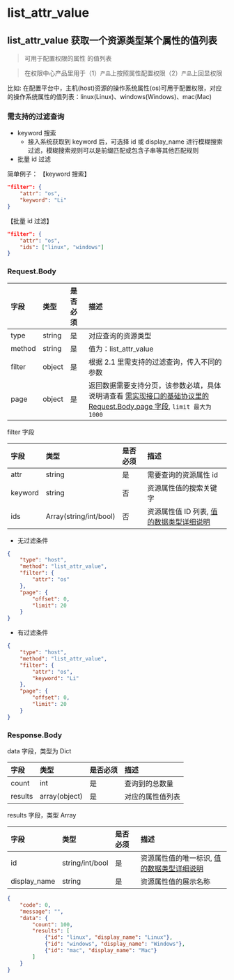 # list_attr_value

## list_attr_value 获取一个资源类型某个属性的值列表

> 可用于配置权限的属性 的值列表

> 在权限中心产品里用于（1）`产品`上按照属性配置权限（2）`产品`上回显权限

比如: 在配置平台中，主机(host)资源的操作系统属性(os)可用于配置权限，对应的操作系统属性的值列表：linux(Linux)、windows(Windows)、mac(Mac)

### 需支持的过滤查询
* keyword 搜索
    - 接入系统获取到 keyword 后，可选择 id 或 display_name 进行模糊搜索过滤，模糊搜索规则可以是前缀匹配或包含子串等其他匹配规则
* 批量 id 过滤


简单例子：
【keyword 搜索】

```json
"filter": {
    "attr": "os",
    "keyword": "Li" 
}
```

【批量 id 过滤】

```json
"filter": {
    "attr": "os",
    "ids": ["linux", "windows"]
}
```

### Request.Body

| 字段 |  类型 |是否必须  | 描述  |
|:---|:---|:---|:---|
| type | string | 是 | 对应查询的资源类型 |
| method |string | 是 | 值为：list_attr_value |
| filter | object | 是 | 根据 2.1 里需支持的过滤查询，传入不同的参数 |
| page | object | 是 | 返回数据需要支持分页，该参数必填，具体说明请查看 [需实现接口的基础协议里的 Request.Body.page 字段](./01-API.md), `limit 最大为1000`|

filter 字段

| 字段 |  类型 |是否必须  | 描述  |
|:---|:---|:---|:---|
| attr | string | 是 | 需要查询的资源属性 id |
| keyword | string | 否 |  资源属性值的搜索关键字 |
| ids | Array(string/int/bool) | 否 | 资源属性值 ID 列表, [值的数据类型详细说明](./00-Concepts.md) |

* 无过滤条件

```json
{
    "type": "host",
    "method": "list_attr_value",
    "filter": {
        "attr": "os"
    },
    "page": {
        "offset": 0,
        "limit": 20
    }
}
```

* 有过滤条件

```json
{
    "type": "host",
    "method": "list_attr_value",
    "filter": {
        "attr": "os",
        "keyword": "Li"
    },
    "page": {
        "offset": 0,
        "limit": 20
    }
}
```

### Response.Body

data 字段，类型为 Dict

| 字段 |  类型 |是否必须  | 描述  |
|:---|:---|:---|:---|
| count | int | 是 | 查询到的总数量 |
| results | array(object) | 是 | 对应的属性值列表 |

results 字段，类型 Array

| 字段 |  类型 |是否必须  | 描述  |
|:---|:---|:---|:---|
| id | string/int/bool | 是 | 资源属性值的唯一标识, [值的数据类型详细说明](./00-Concepts.md) |
| display_name | string | 是 | 资源属性值的展示名称 |

```json
{
    "code": 0,
    "message": "",
    "data": {
        "count": 100,
        "results": [
            {"id": "linux", "display_name": "Linux"},
            {"id": "windows", "display_name": "Windows"},
            {"id": "mac", "display_name": "Mac"}
        ]
    }
}
```
